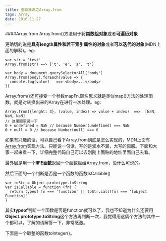 ```yaml
---
title: 查缺补漏之Array.from
tags: Array
date: 2016-11-27
---
```


####Array.from
  Array.from()方法用于将**类数组对象**或者**可遍历对象**

  更确切的说是**具有length属性和若干索引属性的对象**或者**可以迭代的对象**(MDN上面的解释)。eg:

    var str = 'test'
    Array.from(str) ==> ['t', 'e', 's', 't']

    var body = document.querySelectorAll('body')
    Array.from(body).forEach(value => {
      console.log(value)   ==> <body>...</body>
    })

  Array.from()还可接受一个参数mapFn,顾名思义就是类似map()方法的处理函数。就是对转换出来的Array在进行一次处理。eg:
        
    Array.from({lenght: 3}, (value, index) => value + index)  ==>  [NaN, NaN, NaN]
    // 这里顺带说一下
    0 + undefined = NaN // because Number(undefined) === NaN
    0 + null = 0 // because Number(null) === 0
  如果有兴趣的话，可以自己看下Array.from到底是怎么实现的，MDN上面有[Array.from](https://developer.mozilla.org/zh-CN/docs/Web/JavaScript/Reference/Global_Objects/Array/from)实现方法。只能说一句话，写的是滴水不漏，大写的佩服。下面和大家一起来看一下，详细完整代码自己可以去刚刚上面贴的地址里面自己去看。

    
  最外层是用一个**IIFE函数**返回一个函数赋给Array.from，没什么可说的。

  然后下面的一个判断是否是一个函数的函数isCallable()

    var toStr = Object.prototype.toString
    var isCallable = function (fn) {
      return typeof fn === 'function' || toStr.call(fn) === '[object Function]'
    }
  其实**typeof**判断一个函数是否是function就可以了，我也不知道为什么还要用**Object.prototype.toString**这个方法再判断一次，我觉得用这俩个方法的其中一个都可以，了解的请解答一下，非常感激。

  下面是一个取整的函数toInteger()。
  

    